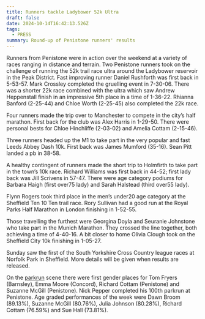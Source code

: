 ```yaml
---
title: Runners tackle Ladybower 52k Ultra
draft: false
date: 2024-10-14T16:42:13.526Z
tags:
  - PRESS
summary: Round-up of Penistone runners' results
---
```

Runners from Penistone were in action over the weekend at a variety of races ranging in distance and terrain.  Two Penistone runners took on the challenge of running the 52k trail race ultra around the Ladybower reservoir in the Peak District.  Fast improving runner Daniel Rushforth was first back in 5-53-57.  Mark Crossley completed the gruelling event in 7-30-06.  There was a shorter 22k race combined with the ultra which saw Andrew Heppenstall finish in an impressive 5th place in a time of 1-36-22.  Rhianna Banford (2-25-44) and Chloe Worth (2-25-45) also completed the 22k race.

Four runners made the trip over to Manchester to compete in the city’s half marathon.  First back for the club was Alex Harris in 1-29-50. There were personal bests for Chloe Hinchliffe (2-03-02) and Amelia Cottam (2-15-46).

Three runners headed up the M1 to take part in the very popular and fast Leeds Abbey Dash 10k.  First back was James Mumford (35-16).  Sean Pitt landed a pb in 38-58.

A healthy contingent of runners made the short trip to Holmfirth to take part in the town’s 10k race.  Richard Williams was first back in 44-52; first lady back was Jill Scrivens in 57-47.  There were age category podiums for Barbara Haigh (first over75 lady) and Sarah Halstead (third over55 lady).

Flynn Rogers took third place in the men’s under20 age category at the Sheffield Ten 10 Ten trail race.  Rory Sullivan had a good run at the Royal Parks Half Marathon in London finishing in 1-52-55.

Those travelling the furthest were Georgina Doyla and Seuranie Johnstone who take part in the Munich Marathon.  They crossed the line together, both achieving a time of 4-40-16.  A bit closer to home Olivia Clough took on the Sheffield City 10k finishing in 1-05-27.

Sunday saw the first of the South Yorkshire Cross Country league races at Norfolk Park in Sheffield.  More details will be given when results are released.

On the [parkrun](https://results.pfrac.co.uk/parkrun-2024/2024-10-12) scene there were first gender places for Tom Fryers (Barnsley), Emma Moore (Concord), Richard Cottam (Penistone) and Suzanne McGill (Penistone).  Nick Pepper completed his 100th parkrun at Penistone.  Age graded performances of the week were Dawn Broom (89.13%), Suzanne McGill (80.76%), Julia Johnson (80.28%), Richard Cottam (76.59%) and Sue Hall (73.81%).